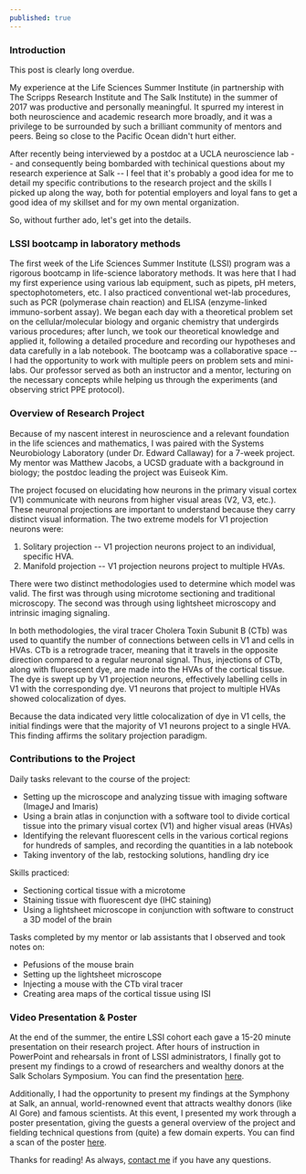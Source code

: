 ```yaml
---
published: true
---
```

### Introduction

This post is clearly long overdue.

My experience at the Life Sciences Summer Institute (in partnership with The Scripps Research Institute and The Salk Institute) in the summer of 2017 was productive and personally meaningful. It spurred my interest in both neuroscience and academic research more broadly, and it was a privilege to be surrounded by such a brilliant community of mentors and peers. Being so close to the Pacific Ocean didn't hurt either.

After recently being interviewed by a postdoc at a UCLA neuroscience lab -- and consequently being bombarded with techinical questions about my research experience at Salk -- I feel that it's probably a good idea for me to detail my specific contributions to the research project and the skills I picked up along the way, both for potential employers and loyal fans to get a good idea of my skillset and for my own mental organization. 

So, without further ado, let's get into the details.

### LSSI bootcamp in laboratory methods

The first week of the Life Sciences Summer Institute (LSSI) program was a rigorous bootcamp in life-science laboratory methods. It was here that I had my first experience using various lab equipment, such as pipets, pH meters, spectophotometers, etc. I also practiced conventional wet-lab procedures, such as PCR (polymerase chain reaction) and ELISA (enzyme-linked immuno-sorbent assay). We began each day with a theoretical problem set on the cellular/molecular biology and organic chemistry that undergirds various procedures; after lunch, we took our theoretical knowledge and applied it, following a detailed procedure and recording our hypotheses and data carefully in a lab notebook. The bootcamp was a collaborative space -- I had the opportunity to work with multiple peers on problem sets and mini-labs. Our professor served as both an instructor and a mentor, lecturing on the necessary concepts while helping us through the experiments (and observing strict PPE protocol).

### Overview of Research Project

Because of my nascent interest in neuroscience and a relevant foundation in the life sciences and mathematics, I was paired with the Systems Neurobiology Laboratory (under Dr. Edward Callaway) for a 7-week project. My mentor was Matthew Jacobs, a UCSD graduate with a background in biology; the postdoc leading the project was Euiseok Kim.

The project focused on elucidating how neurons in the primary visual cortex (V1) communicate with neurons from higher visual areas (V2, V3, etc.). These neuronal projections are important to understand because they carry distinct visual information. The two extreme models for V1 projection neurons were:

1. Solitary projection -- V1 projection neurons project to an individual, specific HVA.
2. Manifold projection -- V1 projection neurons project to multiple HVAs.

There were two distinct methodologies used to determine which model was valid. The first was through using microtome sectioning and traditional microscopy. The second was through using lightsheet microscopy and intrinsic imaging signaling.

In both methodologies, the viral tracer Cholera Toxin Subunit B (CTb) was used to quantify the number of connections between cells in V1 and cells in HVAs. CTb is a retrograde tracer, meaning that it travels in the opposite direction compared to a regular neuronal signal. Thus, injections of CTb, along with fluorescent dye, are made into the HVAs of the cortical tissue. The dye is swept up by V1 projection neurons, effectively labelling cells in V1 with the corresponding dye. V1 neurons that project to multiple HVAs showed colocalization of dyes.

Because the data indicated very little colocalization of dye in V1 cells, the initial findings were that the majority of V1 neurons project to a single HVA. This finding affirms the solitary projection paradigm.

### Contributions to the Project

Daily tasks relevant to the course of the project:
- Setting up the microscope and analyzing tissue with imaging software (ImageJ and Imaris)
- Using a brain atlas in conjunction with a software tool to divide cortical tissue into the primary visual cortex (V1) and higher visual areas (HVAs)
- Identifying the relevant fluorescent cells in the various cortical regions for hundreds of samples, and recording the quantities in a lab notebook
- Taking inventory of the lab, restocking solutions, handling dry ice

Skills practiced:
- Sectioning cortical tissue with a microtome
- Staining tissue with fluorescent dye (IHC staining)
- Using a lightsheet microscope in conjunction with software to construct a 3D model of the brain

Tasks completed by my mentor or lab assistants that I observed and took notes on:
- Pefusions of the mouse brain
- Setting up the lightsheet microscope
- Injecting a mouse with the CTb viral tracer
- Creating area maps of the cortical tissue using ISI

### Video Presentation & Poster

At the end of the summer, the entire LSSI cohort each gave a 15-20 minute presentation on their research project. After hours of instruction in PowerPoint and rehearsals in front of LSSI administrators, I finally got to present my findings to a crowd of researchers and wealthy donors at the Salk Scholars Symposium. You can find the presentation [here](https://www.youtube.com/watch?v=e9wlPSK0rc8).

Additionally, I had the opportunity to present my findings at the Symphony at Salk, an annual, world-renowned event that attracts wealthy donors (like Al Gore) and famous scientists. At this event, I presented my work through a poster presentation, giving the guests a general overview of the project and fielding technical questions from (quite) a few domain experts. You can find a scan of the poster [here](rehanbchinoy.github.io/salkposter.pdf).

Thanks for reading! As always, [contact me](mailto:rehanbchinoy@gmail.com) if you have any questions.
